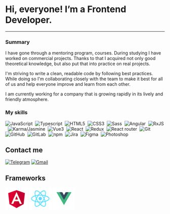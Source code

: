 # Hi, everyone! I’m a Frontend Developer.

***

### Summary

I have gone through a mentoring program, courses. During studying I have worked
on commercial projects. Thanks to that I acquired not only good theoretical knowledge,
but also put that into practice on real projects.

I'm striving to write a clean, readable code by following best practices. While doing so I'm
collaborating closely with the team to make it best for all of us and help everyone improve
and learn from each other.

I am currently working for a company that is growing rapidly in its lively and friendly atmosphere.

### My skills

![JavaScript](https://img.shields.io/badge/JavaScript-F7DF1E?style=for-the-badge&logo=javascript&logoColor=black)&nbsp;
![Typescript](https://img.shields.io/badge/TypeScript-007ACC?style=for-the-badge&logo=typescript&logoColor=white)&nbsp;
![HTML5](https://img.shields.io/badge/HTML5-E34F26?style=for-the-badge&logo=html5&logoColor=white)&nbsp;
![CSS3](https://img.shields.io/badge/CSS3-1572B6?style=for-the-badge&logo=css3&logoColor=white)&nbsp;
![Sass](https://img.shields.io/badge/Sass-CC6699?style=for-the-badge&logo=sass&logoColor=white)&nbsp;
![Angular](https://img.shields.io/badge/Angular-DD0031?style=for-the-badge&logo=angular&logoColor=white)&nbsp;
![RxJS](https://img.shields.io/badge/RxJS-B7178C?style=for-the-badge&logo=ReactiveX&logoColor=white)&nbsp;
![Karma/Jasmine](https://img.shields.io/badge/Jasmine-8A4182?style=for-the-badge&logo=Jasmine&logoColor=white)&nbsp;
![Vue3](https://img.shields.io/badge/Vue3-4FC08D?style=for-the-badge&logo=Vue.js&logoColor=white)&nbsp;
![React](https://img.shields.io/badge/React-20232A?style=for-the-badge&logo=react&logoColor=61DAFB)&nbsp;
![Redux](https://img.shields.io/badge/Redux-593D88?style=for-the-badge&logo=redux&logoColor=white)&nbsp;
![React router](https://img.shields.io/badge/React_Router-CA4245?style=for-the-badge&logo=react-router&logoColor=white)&nbsp;
![Git](https://img.shields.io/badge/Git-F05032?style=for-the-badge&logo=Git&logoColor=white)&nbsp;
![GitHub](https://img.shields.io/badge/GitHub-F0F0F0?style=for-the-badge&logo=GitHub&logoColor=black)&nbsp;
![GitLab](https://img.shields.io/badge/GitLab-F0F0F0?style=for-the-badge&logo=GitLab&logoColor=orange)&nbsp;
![npm](https://img.shields.io/badge/npm-CB3837?style=for-the-badge&logo=npm&logoColor=white)&nbsp;
![Jira](https://img.shields.io/badge/Jira-0052CC?style=for-the-badge&logo=Jira&logoColor=white)&nbsp;
![Figma](https://img.shields.io/badge/Figma-F24E1E?style=for-the-badge&logo=figma&logoColor=white)&nbsp;
![Photoshop](https://img.shields.io/badge/Photoshop-31A8FF?style=for-the-badge&logo=AdobePhotoshop&logoColor=white)&nbsp;

## Contact me

[![Telegram](https://img.shields.io/badge/Telegram-2CA5E0?style=for-the-badge&logo=telegram&logoColor=white)](https://t.me/mlichlundia)
[![Gmail](https://img.shields.io/badge/Gmail-D14836?style=for-the-badge&logo=gmail&logoColor=white)](mailto:mlichlundiapl@gmail.com)

## Frameworks

[![Angular](https://raw.githubusercontent.com/kuzkov/kuzkov/main/assets/angular.png)](#)
[![React](https://raw.githubusercontent.com/kuzkov/kuzkov/main/assets/react.png)](#)
[![Vue](https://raw.githubusercontent.com/kuzkov/kuzkov/main/assets/vue.png)](#)
